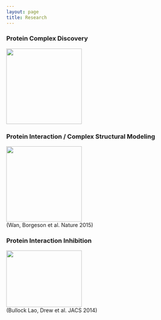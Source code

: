 ```yaml
---
layout: page
title: Research
---
```


<p class="message">
	<h3>Protein Complex Discovery</h3>
</p>
<img src="{{ site.url }}/images/complex_network.png" width="200" height="200" />

<p class="message">
	<h3>Protein Interaction / Complex Structural Modeling</h3>
</p>
<img src="{{ site.url }}/images/proteasome_correlation.png" height="200" />
<br>
(Wan, Borgeson et al. Nature 2015)

<p class="message">
	<h3>Protein Interaction Inhibition</h3>
</p>

<img src="{{ site.url }}/images/ja-2014-02310r_0005.jpeg" width="200" height="150" />
<br>
(Bullock Lao, Drew et al. JACS 2014)


